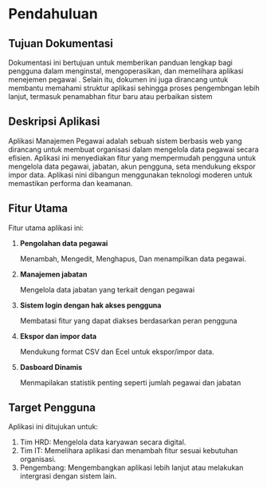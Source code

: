 
# Pendahuluan

## Tujuan Dokumentasi

Dokumentasi ini bertujuan untuk memberikan panduan lengkap bagi pengguna dalam menginstal, mengoperasikan, dan memelihara aplikasi menejemen pegawai . Selain itu, dokumen ini juga dirancang untuk membantu memahami struktur aplikasi sehingga proses pengembngan lebih lanjut, termasuk penamabhan fitur baru atau perbaikan sistem

## Deskripsi Aplikasi

Aplikasi Manajemen Pegawai adalah sebuah sistem berbasis web yang dirancang untuk membuat organisasi dalam mengelola data pegawai secara efisien. Aplikasi ini menyediakan fitur yang mempermudah pengguna untuk mengelola data pegawai, jabatan, akun pengguna, seta mendukung ekspor impor data. Aplikasi nini dibangun menggunakan teknologi moderen untuk memastikan performa dan keamanan.

## Fitur Utama

Fitur utama aplikasi ini:

1. **Pengolahan data pegawai**

    Menambah, Mengedit, Menghapus, Dan menampilkan data pegawai.

2. **Manajemen jabatan**

    Mengelola data jabatan yang terkait dengan pegawai

3. **Sistem login dengan hak akses pengguna**
   
    Membatasi fitur yang dapat diakses berdasarkan peran pengguna 

4. **Ekspor dan impor data**
   
    Mendukung format CSV dan Ecel untuk ekspor/impor data.

5. **Dasboard Dinamis**
   
    Menmapilakan statistik penting seperti jumlah pegawai dan jabatan

## Target Pengguna

Aplikasi ini ditujukan untuk:

1. Tim HRD: Mengelola data karyawan secara digital.
2. Tim IT: Memelihara aplikasi dan menambah fitur sesuai kebutuhan organisasi.
3. Pengembang: Mengembangkan aplikasi lebih lanjut atau melakukan intergrasi dengan sistem lain.
